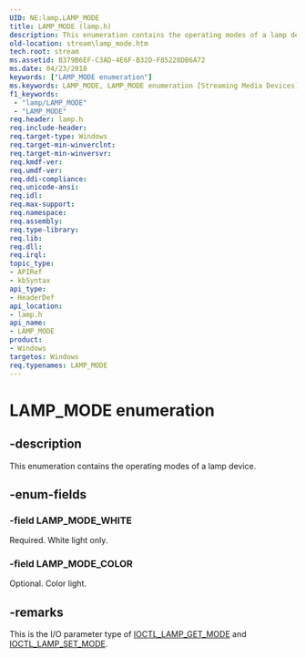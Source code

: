 ```yaml
---
UID: NE:lamp.LAMP_MODE
title: LAMP_MODE (lamp.h)
description: This enumeration contains the operating modes of a lamp device.
old-location: stream\lamp_mode.htm
tech.root: stream
ms.assetid: B379B6EF-C3AD-4E6F-B32D-F85228DB6A72
ms.date: 04/23/2018
keywords: ["LAMP_MODE enumeration"]
ms.keywords: LAMP_MODE, LAMP_MODE enumeration [Streaming Media Devices], LAMP_MODE_COLOR, LAMP_MODE_WHITE, lamp/LAMP_MODE, lamp/LAMP_MODE_COLOR, lamp/LAMP_MODE_WHITE, stream.lamp_mode
f1_keywords:
 - "lamp/LAMP_MODE"
 - "LAMP_MODE"
req.header: lamp.h
req.include-header: 
req.target-type: Windows
req.target-min-winverclnt: 
req.target-min-winversvr: 
req.kmdf-ver: 
req.umdf-ver: 
req.ddi-compliance: 
req.unicode-ansi: 
req.idl: 
req.max-support: 
req.namespace: 
req.assembly: 
req.type-library: 
req.lib: 
req.dll: 
req.irql: 
topic_type:
- APIRef
- kbSyntax
api_type:
- HeaderDef
api_location:
- lamp.h
api_name:
- LAMP_MODE
product:
- Windows
targetos: Windows
req.typenames: LAMP_MODE
---
```


# LAMP_MODE enumeration


## -description


This enumeration contains the operating modes of a lamp device.


## -enum-fields




### -field LAMP_MODE_WHITE

Required. White light only.


### -field LAMP_MODE_COLOR

Optional. Color light.


## -remarks



This is the I/O parameter type of <a href="https://docs.microsoft.com/windows-hardware/drivers/ddi/lamp/ni-lamp-ioctl_lamp_get_mode">IOCTL_LAMP_GET_MODE</a> and <a href="https://docs.microsoft.com/windows-hardware/drivers/ddi/lamp/ni-lamp-ioctl_lamp_set_mode">IOCTL_LAMP_SET_MODE</a>.



